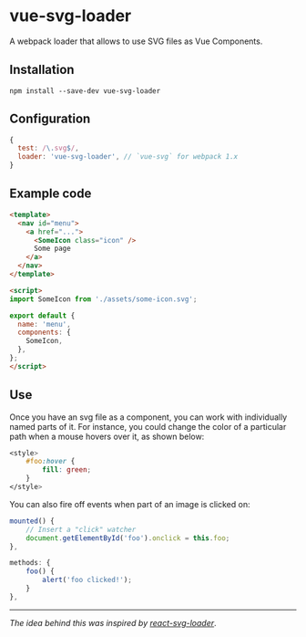 # vue-svg-loader
A webpack loader that allows to use SVG files as Vue Components.

## Installation
`npm install --save-dev vue-svg-loader`

## Configuration
```js
{
  test: /\.svg$/,
  loader: 'vue-svg-loader', // `vue-svg` for webpack 1.x
}
```

## Example code

```html
<template>
  <nav id="menu">
    <a href="...">
      <SomeIcon class="icon" />
      Some page
    </a>
  </nav>
</template>

<script>
import SomeIcon from './assets/some-icon.svg';

export default {
  name: 'menu',
  components: {
    SomeIcon,
  },
};
</script>
```

## Use

Once you have an svg file as a component, you can work with individually named parts of it. For instance, you could change the color of a particular path when a mouse hovers over it, as shown below:

```css
<style>
    #foo:hover {
        fill: green;
    }
</style>
```

You can also fire off events when part of an image is clicked on:

```js
mounted() {
    // Insert a "click" watcher
    document.getElementById('foo').onclick = this.foo;
},

methods: {
    foo() {
        alert('foo clicked!');
    }
},
```

---
*The idea behind this was inspired by [react-svg-loader](https://github.com/boopathi/react-svg-loader)*.
